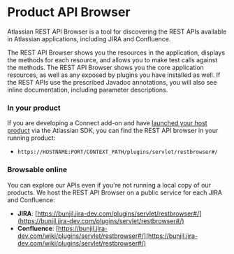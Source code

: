 # Product API Browser

Atlassian REST API Browser is a tool for discovering the REST APIs available in Atlassian applications, including JIRA and Confluence.

The REST API Browser shows you the resources in the application, displays the methods for each resource, and allows you to make test calls against the methods.
The REST API Browser shows you the core application resources, as well as any exposed by plugins you have installed as well.
If the REST APIs use the prescribed Javadoc annotations, you will also see inline documentation, including parameter descriptions.

### In your product
If you are developing a Connect add-on and have [launched your host product](../developing/developing-locally.html) via the Atlassian SDK, you can find the REST API browser in your running product:

* `https://HOSTNAME:PORT/CONTEXT_PATH/plugins/servlet/restbrowser#/`

### Browsable online
You can explore our APIs even if you're not running a local copy of our products. We host the REST API Browser on a public service for each JIRA and Confluence:

* __JIRA__: [https://bunjil.jira-dev.com/plugins/servlet/restbrowser#/](https://bunjil.jira-dev.com/plugins/servlet/restbrowser#/)
* __Confluence__: [https://bunjil.jira-dev.com/wiki/plugins/servlet/restbrowser#/](https://bunjil.jira-dev.com/wiki/plugins/servlet/restbrowser#/)
